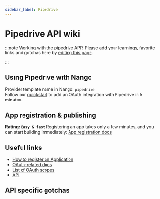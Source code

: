 ```yaml
---
sidebar_label: Pipedrive
---
```


# Pipedrive API wiki

:::note Working with the pipedrive API?
Please add your learnings, favorite links and gotchas here by [editing this page](https://github.com/nangohq/nango/tree/master/docs/docs/providers/pipedrive.md).

:::

## Using Pipedrive with Nango

Provider template name in Nango: `pipedrive`  
Follow our [quickstart](../quickstart.md) to add an OAuth integration with Pipedrive in 5 minutes.

## App registration & publishing

**Rating: `Easy & fast`**
Registering an app takes only a few minutes, and you can start building immediately: [App registration docs](https://pipedrive.readme.io/docs/marketplace-oauth-api#steps-to-take-to-get-the-access_token)



## Useful links

- [How to register an Application](https://pipedrive.readme.io/docs/marketplace-oauth-api#steps-to-take-to-get-the-access_token)
- [OAuth-related docs](https://pipedrive.readme.io/docs/marketplace-oauth-api)
- [List of OAuth scopes](https://pipedrive.readme.io/docs/marketplace-scopes-and-permissions-explanations#list-of-scopes)
- [API](https://pipedrive.readme.io/docs/core-api-concepts-about-pipedrive-api)


## API specific gotchas


